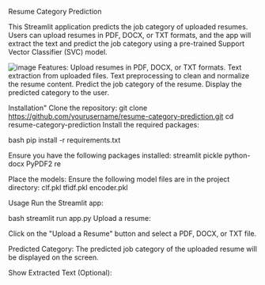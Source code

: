 Resume Category Prediction



This Streamlit application predicts the job category of uploaded resumes. Users can upload resumes in PDF, DOCX, or TXT formats, and the app will extract the text and predict the job category using a pre-trained Support Vector Classifier (SVC) model.

![image](https://github.com/user-attachments/assets/291f00a6-298f-432d-ad7c-650793be2087)
Features:
Upload resumes in PDF, DOCX, or TXT formats.
Text extraction from uploaded files.
Text preprocessing to clean and normalize the resume content.
Predict the job category of the resume.
Display the predicted category to the user.

Installation"
Clone the repository:
git clone https://github.com/yourusername/resume-category-prediction.git
cd resume-category-prediction
Install the required packages:

bash
pip install -r requirements.txt


Ensure you have the following packages installed:
streamlit
pickle
python-docx
PyPDF2
re

Place the models: Ensure the following model files are in the project directory:
clf.pkl
tfidf.pkl
encoder.pkl

Usage
Run the Streamlit app:

bash
streamlit run app.py
Upload a resume:

Click on the "Upload a Resume" button and select a PDF, DOCX, or TXT file.

Predicted Category:
The predicted job category of the uploaded resume will be displayed on the screen.

Show Extracted Text (Optional):


